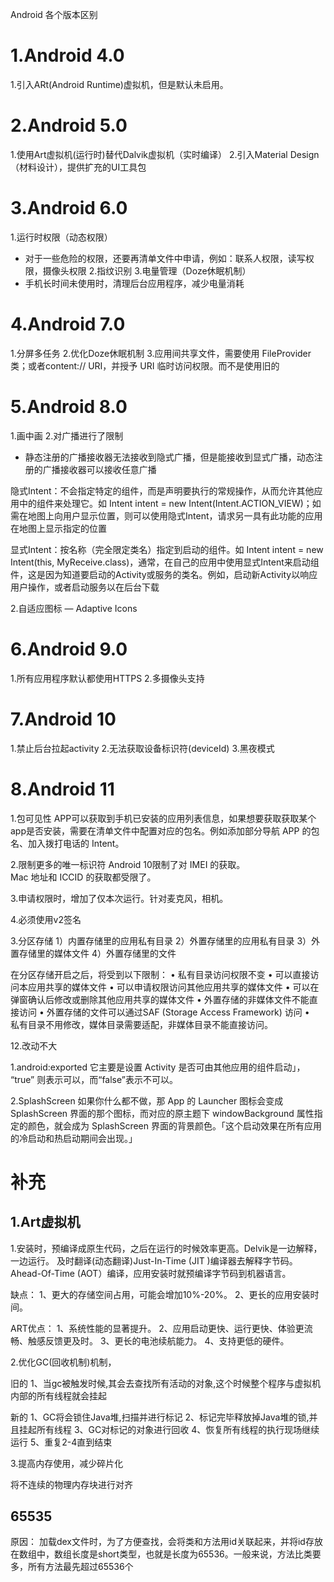 Android 各个版本区别

# 1.Android 4.0
1.引入ARt(Android Runtime)虚拟机，但是默认未启用。

# 2.Android 5.0
1.使用Art虚拟机(运行时)替代Dalvik虚拟机（实时编译）
2.引入Material Design（材料设计），提供扩充的UI工具包

# 3.Android 6.0
1.运行时权限（动态权限）
 * 对于一些危险的权限，还要再清单文件中申请，例如：联系人权限，读写权限，摄像头权限
2.指纹识别
3.电量管理（Doze休眠机制）
* 手机长时间未使用时，清理后台应用程序，减少电量消耗

# 4.Android 7.0
1.分屏多任务
2.优化Doze休眠机制
3.应用间共享文件，需要使用 FileProvider 类；或者content:// URI，并授予 URI 临时访问权限。而不是使用旧的

# 5.Android 8.0
1.画中画
2.对广播进行了限制
* 静态注册的广播接收器无法接收到隐式广播，但是能接收到显式广播，动态注册的广播接收器可以接收任意广播

隐式Intent：不会指定特定的组件，而是声明要执行的常规操作，从而允许其他应用中的组件来处理它。如 Intent intent = new Intent(Intent.ACTION_VIEW)；如需在地图上向用户显示位置，则可以使用隐式Intent，请求另一具有此功能的应用在地图上显示指定的位置

显式Intent：按名称（完全限定类名）指定到启动的组件。如 Intent intent = new Intent(this, MyReceive.class)，通常，在自己的应用中使用显式Intent来启动组件，这是因为知道要启动的Activity或服务的类名。例如，启动新Activity以响应用户操作，或者启动服务以在后台下载

2.自适应图标 — Adaptive Icons

# 6.Android 9.0
1.所有应用程序默认都使用HTTPS
2.多摄像头支持

# 7.Android 10
1.禁止后台拉起activity
2.无法获取设备标识符(deviceId)
3.黑夜模式

# 8.Android 11
1.包可见性
APP可以获取到手机已安装的应用列表信息，如果想要获取获取某个app是否安装，需要在清单文件中配置对应的包名。例如添加部分导航 APP 的包名、加入拨打电话的 Intent。

2.限制更多的唯一标识符
Android 10限制了对 IMEI 的获取。  
Mac 地址和 ICCID 的获取都受限了。  

3.申请权限时，增加了仅本次运行。针对麦克风，相机。

4.必须使用v2签名

3.分区存储
1）内置存储里的应用私有目录
2）外置存储里的应用私有目录
3）外置存储里的媒体文件
4）外置存储里的文件

在分区存储开启之后，将受到以下限制：
•	私有目录访问权限不变
•	可以直接访问本应用共享的媒体文件
•	可以申请权限访问其他应用共享的媒体文件
•	可以在弹窗确认后修改或删除其他应用共享的媒体文件
•	外置存储的非媒体文件不能直接访问
•	外置存储的文件可以通过SAF (Storage Access Framework) 访问
•	
私有目录不用修改，媒体目录需要适配，非媒体目录不能直接访问。


12.改动不大

1.android:exported
它主要是设置 Activity 是否可由其他应用的组件启动」， “true” 则表示可以，而“false”表示不可以。

2.SplashScreen
如果你什么都不做，那 App 的 Launcher 图标会变成 SplashScreen 界面的那个图标，而对应的原主题下 windowBackground 属性指定的颜色，就会成为 SplashScreen 界面的背景颜色。「这个启动效果在所有应用的冷启动和热启动期间会出现。」


# 补充

## 1.Art虚拟机

1.安装时，预编译成原生代码，之后在运行的时候效率更高。Delvik是一边解释，一边运行。
及时翻译(动态翻译)Just-In-Time (JIT )编译器去解释字节码。  
Ahead-Of-Time (AOT）编译，应用安装时就预编译字节码到机器语言。

缺点：
1、更大的存储空间占用，可能会增加10%-20%。
2、更长的应用安装时间。

ART优点：
1、系统性能的显著提升。
2、应用启动更快、运行更快、体验更流畅、触感反馈更及时。
3、更长的电池续航能力。
4、支持更低的硬件。



2.优化GC(回收机制)机制，

旧的
1、当gc被触发时候,其会去查找所有活动的对象,这个时候整个程序与虚拟机内部的所有线程就会挂起

新的
1、GC将会锁住Java堆,扫描并进行标记
2、标记完毕释放掉Java堆的锁,并且挂起所有线程
3、GC对标记的对象进行回收
4、恢复所有线程的执行现场继续运行
5、重复2-4直到结束

3.提高内存使用，减少碎片化

将不连续的物理内存块进行对齐

## 65535

原因：
加载dex文件时，为了方便查找，会将类和方法用id关联起来，并将id存放在数组中，数组长度是short类型，也就是长度为65536。一般来说，方法比类要多，所有方法最先超过65536个
